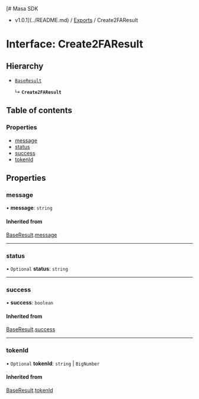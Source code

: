 [# Masa SDK
 - v1.0.1](../README.md) / [Exports](../modules.md) / Create2FAResult

# Interface: Create2FAResult

## Hierarchy

- [`BaseResult`](BaseResult.md)

  ↳ **`Create2FAResult`**

## Table of contents

### Properties

- [message](Create2FAResult.md#message)
- [status](Create2FAResult.md#status)
- [success](Create2FAResult.md#success)
- [tokenId](Create2FAResult.md#tokenid)

## Properties

### message

• **message**: `string`

#### Inherited from

[BaseResult](BaseResult.md).[message](BaseResult.md#message)

___

### status

• `Optional` **status**: `string`

___

### success

• **success**: `boolean`

#### Inherited from

[BaseResult](BaseResult.md).[success](BaseResult.md#success)

___

### tokenId

• `Optional` **tokenId**: `string` \| `BigNumber`

#### Inherited from

[BaseResult](BaseResult.md).[tokenId](BaseResult.md#tokenid)

